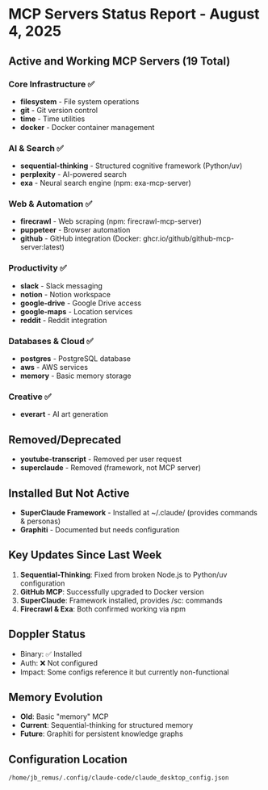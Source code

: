 # MCP Servers Status Report - August 4, 2025

## Active and Working MCP Servers (19 Total)

### Core Infrastructure ✅
- **filesystem** - File system operations
- **git** - Git version control
- **time** - Time utilities
- **docker** - Docker container management

### AI & Search ✅
- **sequential-thinking** - Structured cognitive framework (Python/uv)
- **perplexity** - AI-powered search
- **exa** - Neural search engine (npm: exa-mcp-server)

### Web & Automation ✅
- **firecrawl** - Web scraping (npm: firecrawl-mcp-server)
- **puppeteer** - Browser automation
- **github** - GitHub integration (Docker: ghcr.io/github/github-mcp-server:latest)

### Productivity ✅
- **slack** - Slack messaging
- **notion** - Notion workspace
- **google-drive** - Google Drive access
- **google-maps** - Location services
- **reddit** - Reddit integration

### Databases & Cloud ✅
- **postgres** - PostgreSQL database
- **aws** - AWS services
- **memory** - Basic memory storage

### Creative ✅
- **everart** - AI art generation

## Removed/Deprecated
- **youtube-transcript** - Removed per user request
- **superclaude** - Removed (framework, not MCP server)

## Installed But Not Active
- **SuperClaude Framework** - Installed at ~/.claude/ (provides commands & personas)
- **Graphiti** - Documented but needs configuration

## Key Updates Since Last Week
1. **Sequential-Thinking**: Fixed from broken Node.js to Python/uv configuration
2. **GitHub MCP**: Successfully upgraded to Docker version
3. **SuperClaude**: Framework installed, provides /sc: commands
4. **Firecrawl & Exa**: Both confirmed working via npm

## Doppler Status
- Binary: ✅ Installed
- Auth: ❌ Not configured
- Impact: Some configs reference it but currently non-functional

## Memory Evolution
- **Old**: Basic "memory" MCP
- **Current**: Sequential-thinking for structured memory
- **Future**: Graphiti for persistent knowledge graphs

## Configuration Location
`/home/jb_remus/.config/claude-code/claude_desktop_config.json`